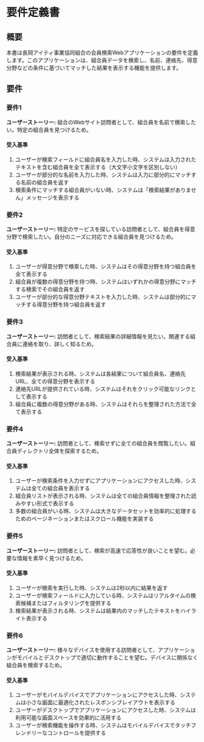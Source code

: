# 要件定義書

## 概要

本書は長岡アイティ事業協同組合の会員検索Webアプリケーションの要件を定義します。このアプリケーションは、組合員データを検索し、名前、連絡先、得意分野などの条件に基づいてマッチした結果を表示する機能を提供します。

## 要件

### 要件1

**ユーザーストーリー:** 組合のWebサイト訪問者として、組合員を名前で検索したい。特定の組合員を見つけるため。

#### 受入基準

1. ユーザーが検索フィールドに組合員名を入力した時、システムは入力されたテキストを含む組合員を全て表示する（大文字小文字を区別しない）
2. ユーザーが部分的な名前を入力した時、システムは入力に部分的にマッチする名前の組合員を返す
3. 検索条件にマッチする組合員がいない時、システムは「検索結果がありません」メッセージを表示する

### 要件2

**ユーザーストーリー:** 特定のサービスを探している訪問者として、組合員を得意分野で検索したい。自分のニーズに対応できる組合員を見つけるため。

#### 受入基準

1. ユーザーが得意分野で検索した時、システムはその得意分野を持つ組合員を全て表示する
2. 組合員が複数の得意分野を持つ時、システムはいずれかの得意分野にマッチする検索でその組合員を返す
3. ユーザーが部分的な得意分野テキストを入力した時、システムは部分的にマッチする得意分野を持つ組合員を返す

### 要件3

**ユーザーストーリー:** 訪問者として、検索結果の詳細情報を見たい。関連する組合員に連絡を取り、詳しく知るため。

#### 受入基準

1. 検索結果が表示される時、システムは各結果について組合員名、連絡先URL、全ての得意分野を表示する
2. 連絡先URLが提供されている時、システムはそれをクリック可能なリンクとして表示する
3. 組合員に複数の得意分野がある時、システムはそれらを整理された方法で全て表示する

### 要件4

**ユーザーストーリー:** 訪問者として、検索せずに全ての組合員を閲覧したい。組合員ディレクトリ全体を探索するため。

#### 受入基準

1. ユーザーが検索条件を入力せずにアプリケーションにアクセスした時、システムは全ての組合員を表示する
2. 組合員リストが表示される時、システムは全ての組合員情報を整理された読みやすい形式で表示する
3. 多数の組合員がいる時、システムは大きなデータセットを効率的に処理するためのページネーションまたはスクロール機能を実装する

### 要件5

**ユーザーストーリー:** 訪問者として、検索が高速で応答性が良いことを望む。必要な情報を素早く見つけるため。

#### 受入基準

1. ユーザーが検索を実行した時、システムは2秒以内に結果を返す
2. ユーザーが検索フィールドに入力している時、システムはリアルタイムの検索候補またはフィルタリングを提供する
3. 検索結果が表示される時、システムは結果内のマッチしたテキストをハイライト表示する

### 要件6

**ユーザーストーリー:** 様々なデバイスを使用する訪問者として、アプリケーションがモバイルとデスクトップで適切に動作することを望む。デバイスに関係なく組合員を検索するため。

#### 受入基準

1. ユーザーがモバイルデバイスでアプリケーションにアクセスした時、システムは小さな画面に最適化されたレスポンシブレイアウトを表示する
2. ユーザーがデスクトップでアプリケーションにアクセスした時、システムは利用可能な画面スペースを効果的に活用する
3. ユーザーが検索機能を操作する時、システムはモバイルデバイスでタッチフレンドリーなコントロールを提供する